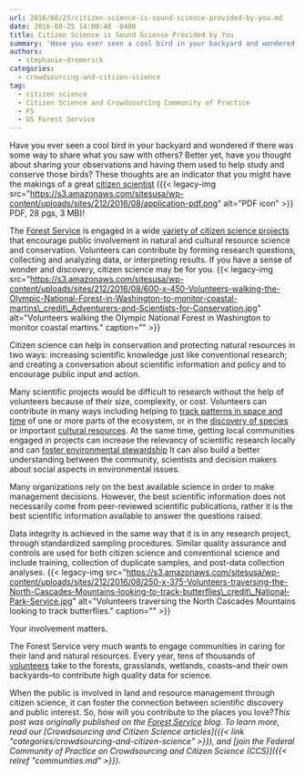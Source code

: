 ```yaml
---
url: 2016/08/25/citizen-science-is-sound-science-provided-by-you.md
date: 2016-08-25 14:00:48 -0400
title: Citizen Science is Sound Science Provided by You
summary: 'Have you ever seen a cool bird in your backyard and wondered if there was some way to share what you saw with others? Better yet, have you thought about sharing your observations and having them used to help study and conserve those birds? These thoughts are an indicator that you might have the makings of a'
authors:
  - stephanie-dromerick
categories:
  - crowdsourcing-and-citizen-science
tag:
  - citizen science
  - Citizen Science and Crowdsourcing Community of Practice
  - FS
  - US Forest Service
---
```


Have you ever seen a cool bird in your backyard and wondered if there was some way to share what you saw with others? Better yet, have you thought about sharing your observations and having them used to help study and conserve those birds? These thoughts are an indicator that you might have the makings of a great <a href="http://www.esa.org/esa/wp-content/uploads/2015/09/Issue19.pdf" target="_blank">citizen scientist</a> ({{< legacy-img src="https://s3.amazonaws.com/sitesusa/wp-content/uploads/sites/212/2016/08/application-pdf.png" alt="PDF icon" >}} PDF, 28 pgs, 3 MB)!

The [Forest Service](http://www.fs.fed.us/) is engaged in a wide <a href="https://ccsinventory.wilsoncenter.org/" target="_blank">variety of citizen science projects</a> that encourage public involvement in natural and cultural resource science and conservation. Volunteers can contribute by forming research questions, collecting and analyzing data, or interpreting results. If you have a sense of wonder and discovery, citizen science may be for you. {{< legacy-img src="https://s3.amazonaws.com/sitesusa/wp-content/uploads/sites/212/2016/08/600-x-450-Volunteers-walking-the-Olympic-National-Forest-in-Washington-to-monitor-coastal-martins\_credit\_Adventurers-and-Scientists-for-Conservation.jpg" alt="Volunteers walking the Olympic National Forest in Washington to monitor coastal martins." caption="" >}} 

Citizen science can help in conservation and protecting natural resources in two ways: increasing scientific knowledge just like conventional research; and creating a conversation about scientific information and policy and to encourage public input and action.

Many scientific projects would be difficult to research without the help of volunteers because of their size, complexity, or cost. Volunteers can contribute in many ways including helping to <a href="http://budburst.org/forests" target="_blank">track patterns in space and time</a> of one or more parts of the ecosystem, or in the <a href="https://www.youtube.com/watch?v=DLGk_VG_U5Y" target="_blank">discovery of species</a> or important [cultural resources](http://www.fs.fed.us/blogs/forest-service-celebrates-50th-anniversary-national-historic-preservation-act). At the same time, getting local communities engaged in projects can increase the relevancy of scientific research locally and can <a href="https://ccsinventory.wilsoncenter.org/#projectId/208" target="_blank">foster environmental stewardship</a> It can also build a better understanding between the community, scientists and decision makers about social aspects in environmental issues.

Many organizations rely on the best available science in order to make management decisions. However, the best scientific information does not necessarily come from peer-reviewed scientific publications, rather it is the best scientific information available to answer the questions raised.

Data integrity is achieved in the same way that it is in any research project, through standardized sampling procedures. Similar quality assurance and controls are used for both citizen science and conventional science and include training, collection of duplicate samples, and post-data collection analyses. {{< legacy-img src="https://s3.amazonaws.com/sitesusa/wp-content/uploads/sites/212/2016/08/250-x-375-Volunteers-traversing-the-North-Cascades-Mountains-looking-to-track-butterflies\_credit\_National-Park-Service.jpg" alt="Volunteers traversing the North Cascades Mountains looking to track butterflies." caption="" >}} 

Your involvement matters.

The Forest Service very much wants to engage communities in caring for their land and natural resources. Every year, tens of thousands of [volunteers](http://www.fs.fed.us/working-with-us/volunteers) take to the forests, grasslands, wetlands, coasts–and their own backyards–to contribute high quality data for science.

When the public is involved in land and resource management through citizen science, it can foster the connection between scientific discovery and public interest. So, how will you contribute to the places you love?_This post was originally published on the [Forest Service](http://www.fs.fed.us/blogs/) blog._
_To learn more, read our [Crowdsourcing and Citizen Science articles]({{< link "categories/crowdsourcing-and-citizen-science" >}}), and [join the Federal Community of Practice on Crowdsourcing and Citizen Science (CCS)]({{< relref "communities.md" >}})._